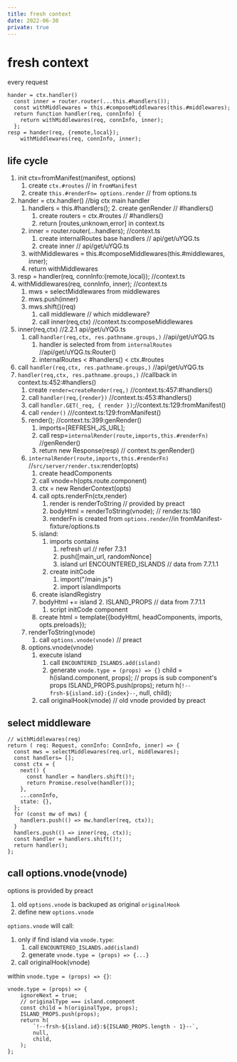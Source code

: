 ```yaml
---
title: fresh context
date: 2022-06-30
private: true
---
```


# fresh context

every request

    hander = ctx.handler()
      const inner = router.router(...this.#handlers());
      const withMiddlewares = this.#composeMiddlewares(this.#middlewares);
      return function handler(req, connInfo) {
        return withMiddlewares(req, connInfo, inner);
      };
    resp = hander(req, {remote,local});
        withMiddlewares(req, connInfo, inner);

## life cycle
1. init ctx=fromManifest(manifest, options)
    1. create `ctx.#routes` // in `fromManifest`
    1. create `this.#renderFn= options.render` // from options.ts
2. hander = ctx.handler()       //big ctx main handler
    1. handlers = this.#handlers(); 
        2. create genRender         // #handlers()
        1. create routers = ctx.#routes    // #handlers()
        1. return [routes,unknown,error] in context.ts
    2. inner = router.router(...handlers); //context.ts 
        1. create internalRoutes base handlers  // api/get/uYQG.ts
        1. create inner // api/get/uYQG.ts
    3. withMiddlewares = this.#composeMiddlewares(this.#middlewares, inner);
    4. return withMiddlewares
3. resp = handler(req, connInfo:{remote,local});    //context.ts
4. withMiddlewares(req, connInfo, inner);       //context.ts
    1. mws = selectMiddlewares from middlewares
    2. mws.push(inner)
    3. mws.shift()(req)
        1. call middleware // which middleware?
        2. call inner(req,ctx)  //context.ts:composeMiddlewares
5. inner(req,ctx)   //2.2.1 api/get/uYQG.ts
    1. call `handler(req,ctx, res.pathname.groups,)` //api/get/uYQG.ts
        1. handler is selected from from `internalRoutes` //api/get/uYQG.ts:Router()
        2. internalRoutes < #handlers() < ctx.#routes
6. call `handler(req,ctx, res.pathname.groups,)` //api/get/uYQG.ts
7. `handler(req,ctx, res.pathname.groups,)` //callback in context.ts:452:#handlers()
    1. create `render=createRender(req,)` //context.ts:457:#handlers()
    2. call `handler(req,{render})` //context.ts:453:#handlers() 
    3. call `handler.GET(_req, { render })`;//context.ts:129:fromManifest()
    4. call `render()` ///context.ts:129:fromManifest()
    3. render();    //context.ts:399:genRender()
        1. imports=[REFRESH_JS_URL];
        1. call resp=`internalRender(route,imports,this.#renderFn)` //genRender()
        2. return new Response(resp) // context.ts:genRender()
    5. `internalRender(route,imports,this.#renderFn)` //`src/server/render.tsx`:render(opts)
        1. create headComponents
        1. call vnode=h(opts.route.component)
        2. ctx = new RenderContext(opts)
        2. call opts.renderFn(ctx,render)   
            1. render is renderToString //  provided by preact
            1. bodyHtml = renderToString(vnode);    // render.ts:180
            2. renderFn is created from `options.render`//in fromManifest-fixture/options.ts
        3. island:
            1. imports contains
                1. refresh url  // refer 7.3.1
                1. push([main_url, randomNonce]
                2. island url ENCOUNTERED_ISLANDS // data from 7.7.1.1
            2. create initCode 
                1. import("/main.js")
                2. import islandImports
        3. create islandRegistry
        4. bodyHtml += island
            2. ISLAND_PROPS // data from 7.7.1.1
            1. script initCode component
        5. create html = template({bodyHtml, headComponents, imports, opts.preloads});
    6. renderToString(vnode)
        1. call `options.vnode(vnode)` // preact
    7. options.vnode(vnode)
        1. execute island
            1. call `ENCOUNTERED_ISLANDS.add(island)`
            2. generate `vnode.type = (props) => {}`
                child = h(island.component, props); // props is sub component's props
                ISLAND_PROPS.push(props);
                return h(`!--frsh-${island.id}:{index}--`, null, child);
        2. call originalHook(vnode) // old vnode provided by preact

## select middleware
    // withMiddlewares(req)
    return ( req: Request, connInfo: ConnInfo, inner) => {
      const mws = selectMiddlewares(req.url, middlewares);
      const handlers= [];
      const ctx = {
        next() {
          const handler = handlers.shift()!;
          return Promise.resolve(handler());
        },
        ...connInfo,
        state: {},
      };
      for (const mw of mws) {
        handlers.push(() => mw.handler(req, ctx));
      }
      handlers.push(() => inner(req, ctx));
      const handler = handlers.shift()!;
      return handler();
    };

## call options.vnode(vnode)
options is provided by preact
1. old `options.vnode` is backuped as original `originalHook`
2. define new `options.vnode` 

`options.vnode` will call:
1. only if find island via `vnode.type`:
    1. call `ENCOUNTERED_ISLANDS.add(island)`
    2. generate `vnode.type = (props) => {...}` 
2. call originalHook(vnode)

within `vnode.type = (props) => {}`:

    vnode.type = (props) => {
        ignoreNext = true;
        // originalType === island.component
        const child = h(originalType, props);
        ISLAND_PROPS.push(props);
        return h(
            `!--frsh-${island.id}:${ISLAND_PROPS.length - 1}--`,
            null,
            child,
        );
    };